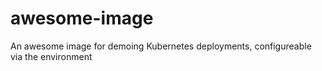 # awesome-image
An awesome image for demoing Kubernetes deployments, configureable via the environment
